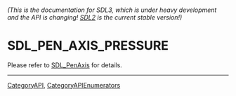 ###### (This is the documentation for SDL3, which is under heavy development and the API is changing! [SDL2](https://wiki.libsdl.org/SDL2/) is the current stable version!)
# SDL_PEN_AXIS_PRESSURE

Please refer to [SDL_PenAxis](SDL_PenAxis) for details.

----
[CategoryAPI](CategoryAPI), [CategoryAPIEnumerators](CategoryAPIEnumerators)

